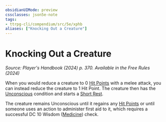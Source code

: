 ```yaml
---
obsidianUIMode: preview
cssclasses: json5e-note
tags:
- ttrpg-cli/compendium/src/5e/xphb
aliases: ["Knocking Out a Creature"]
---
```

# Knocking Out a Creature
*Source: Player's Handbook (2024) p. 370. Available in the Free Rules (2024)* 

When you would reduce a creature to 0 [Hit Points](3-Compendium/rules/variant-rules/hit-points-xphb.md) with a melee attack, you can instead reduce the creature to 1 Hit Point. The creature then has the [Unconscious](3-Compendium/rules/conditions.md#Unconscious) condition and starts a [Short Rest](3-Compendium/rules/variant-rules/short-rest-xphb.md).

The creature remains Unconscious until it regains any [Hit Points](3-Compendium/rules/variant-rules/hit-points-xphb.md) or until someone uses an action to administer first aid to it, which requires a successful DC 10 Wisdom ([Medicine](3-Compendium/rules/skills.md#Medicine)) check.